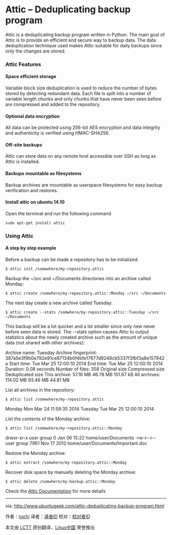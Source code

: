 Attic – Deduplicating backup program
================================================================================
Attic is a deduplicating backup program written in Python. The main goal of Attic is to provide an efficient and secure way to backup data. The data deduplication technique used makes Attic suitable for daily backups since only the changes are stored.

### Attic Features ###

#### Space efficient storage ####

Variable block size deduplication is used to reduce the number of bytes stored by detecting redundant data. Each file is split into a number of variable length chunks and only chunks that have never been seen before are compressed and added to the repository.

#### Optional data encryption ####

All data can be protected using 256-bit AES encryption and data integrity and authenticity is verified using HMAC-SHA256.

#### Off-site backups ####

Attic can store data on any remote host accessible over SSH as long as Attic is installed.

#### Backups mountable as filesystems ####

Backup archives are mountable as userspace filesystems for easy backup verification and restores.

#### Install attic on ubuntu 14.10 ####

Open the terminal and run the following command

    sudo apt-get install attic

### Using Attic ###

#### A step by step example ####

Before a backup can be made a repository has to be initialized:

    $ attic init /somewhere/my-repository.attic

Backup the ~/src and ~/Documents directories into an archive called Monday:

    $ attic create /somwhere/my-repository.attic::Monday ~/src ~/Documents

The next day create a new archive called Tuesday:

    $ attic create --stats /somwhere/my-repository.attic::Tuesday ~/src ~/Documents

This backup will be a lot quicker and a lot smaller since only new never before seen data is stored. The --stats option causes Attic to output statistics about the newly created archive such as the amount of unique data (not shared with other archives):

Archive name: Tuesday
Archive fingerprint: 387a5e3f9b0e792e91ce87134b0f4bfe17677d9248cb5337f3fbf3a8e157942a
Start time: Tue Mar 25 12:00:10 2014
End time: Tue Mar 25 12:00:10 2014
Duration: 0.08 seconds
Number of files: 358
Original size Compressed size Deduplicated size
This archive: 57.16 MB 46.78 MB 151.67 kB
All archives: 114.02 MB 93.46 MB 44.81 MB

List all archives in the repository:

    $ attic list /somewhere/my-repository.attic

Monday Mon Mar 24 11:59:35 2014
Tuesday Tue Mar 25 12:00:10 2014

List the contents of the Monday archive:

    $ attic list /somewhere/my-repository.attic::Monday

drwxr-xr-x user group 0 Jan 06 15:22 home/user/Documents
-rw-r--r-- user group 7961 Nov 17 2012 home/user/Documents/Important.doc

Restore the Monday archive:

    $ attic extract /somwhere/my-repository.attic::Monday

Recover disk space by manually deleting the Monday archive:

    $ attic delete /somwhere/my-backup.attic::Monday

Check the [Attic Documentation][1] for more details 

--------------------------------------------------------------------------------

via: http://www.ubuntugeek.com/attic-deduplicating-backup-program.html

作者：[ruchi][a]
译者：[译者ID](https://github.com/译者ID)
校对：[校对者ID](https://github.com/校对者ID)

本文由 [LCTT](https://github.com/LCTT/TranslateProject) 原创翻译，[Linux中国](http://linux.cn/) 荣誉推出

[a]:http://www.ubuntugeek.com/author/ubuntufix
[1]:https://attic-backup.org/index.html